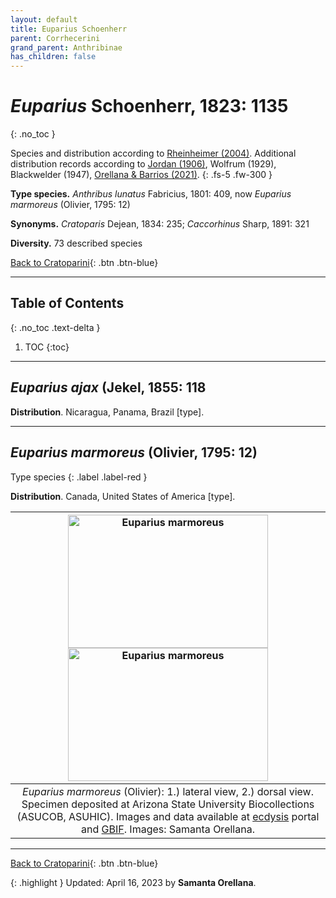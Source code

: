 ```yaml
---
layout: default
title: Euparius Schoenherr
parent: Corrhecerini
grand_parent: Anthribinae
has_children: false
---
```



# _Euparius_ Schoenherr, 1823: 1135
{: .no_toc }

Species and distribution according to [Rheinheimer (2004)](https://www.zobodat.at/pdf/Mitt-Ent-Ver-Stuttgart_39_2004_0001-0244.pdf). Additional distribution records according to [Jordan (1906)](https://www.biodiversitylibrary.org/item/14611#page/363/mode/1up), Wolfrum (1929), Blackwelder (1947), [Orellana & Barrios (2021)](https://www.researchgate.net/publication/348416935_Catalogue_of_the_Anthribidae_Coleoptera_Curculionoidea_of_Panama_including_new_country_records_and_a_key_to_genera).
{: .fs-5 .fw-300 }

**Type species.** _Anthribus lunatus_ Fabricius, 1801: 409, now _Euparius marmoreus_ (Olivier, 1795: 12)

**Synonyms.** _Cratoparis_ Dejean, 1834: 235; _Caccorhinus_ Sharp, 1891: 321

**Diversity.** 73 described species

[Back to Cratoparini](https://anthribidae.github.io/anthribidae/anthribinae/cratoparini/cratoparini/){: .btn .btn-blue}

---

## Table of Contents
{: .no_toc .text-delta }

1. TOC
{:toc}

---

## _Euparius ajax_ (Jekel, 1855: 118

**Distribution**. Nicaragua, Panama, Brazil [type].

---

## _Euparius marmoreus_ (Olivier, 1795: 12)
Type species
{: .label .label-red }

**Distribution**. Canada, United States of America [type].

|[<img src="https://serv.biokic.asu.edu/imglib/storage/portals/scan/misc/201504/ASUHIC0070931_habitus_lateral__1429125491_web.jpg" alt="Euparius marmoreus"  width="320" height="213.4">](https://serv.biokic.asu.edu/ecdysis/collections/individual/index.php?occid=340972) [<img src="https://serv.biokic.asu.edu/imglib/storage/portals/scan/misc/201504/ASUHIC0070931_habitus_dorsal_1_1429125490_web.jpg" alt="Euparius marmoreus" width="320" height="213.4">](https://serv.biokic.asu.edu/ecdysis/collections/individual/index.php?occid=340972)|
|:--:| 
|_Euparius marmoreus_ (Olivier): 1.) lateral view, 2.) dorsal view. Specimen deposited at Arizona State University Biocollections (ASUCOB, ASUHIC). Images and data available at [ecdysis](https://serv.biokic.asu.edu/ecdysis/index.php) portal and [GBIF](gbif.org). Images: Samanta Orellana.|


---

[Back to Cratoparini](https://anthribidae.github.io/anthribidae/anthribinae/cratoparini/cratoparini/){: .btn .btn-blue}

{: .highlight }
Updated: April 16, 2023 by **Samanta Orellana**.
